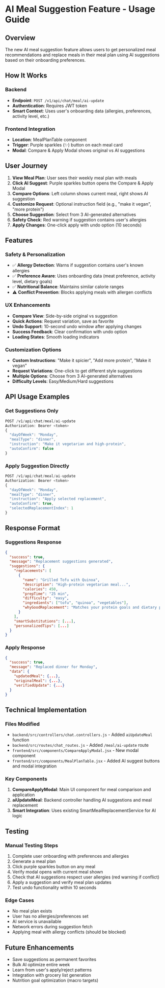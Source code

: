 # AI Meal Suggestion Feature - Usage Guide

## Overview
The new AI meal suggestion feature allows users to get personalized meal recommendations and replace meals in their meal plan using AI suggestions based on their onboarding preferences.

## How It Works

### Backend
- **Endpoint**: `POST /v1/api/chat/meal/ai-update`
- **Authentication**: Requires JWT token
- **Smart Context**: Uses user's onboarding data (allergies, preferences, activity level, etc.)

### Frontend Integration
- **Location**: MealPlanTable component
- **Trigger**: Purple sparkles (✨) button on each meal card
- **Modal**: Compare & Apply Modal shows original vs AI suggestions

## User Journey

1. **View Meal Plan**: User sees their weekly meal plan with meals
2. **Click AI Suggest**: Purple sparkles button opens the Compare & Apply Modal
3. **Compare Options**: Left column shows current meal, right shows AI suggestion
4. **Customize Request**: Optional instruction field (e.g., "make it vegan", "more protein")
5. **Choose Suggestion**: Select from 3 AI-generated alternatives
6. **Safety Check**: Red warning if suggestion contains user's allergies
7. **Apply Changes**: One-click apply with undo option (10 seconds)

## Features

### Safety & Personalization
- ✅ **Allergy Detection**: Warns if suggestion contains user's known allergies
- ✅ **Preference Aware**: Uses onboarding data (meat preference, activity level, dietary goals)
- ✅ **Nutritional Balance**: Maintains similar calorie ranges
- ⚠️ **Conflict Prevention**: Blocks applying meals with allergen conflicts

### UX Enhancements
- **Compare View**: Side-by-side original vs suggestion
- **Quick Actions**: Request variation, save as favorite
- **Undo Support**: 10-second undo window after applying changes
- **Success Feedback**: Clear confirmation with undo option
- **Loading States**: Smooth loading indicators

### Customization Options
- **Custom Instructions**: "Make it spicier", "Add more protein", "Make it vegan"
- **Request Variations**: One-click to get different style suggestions
- **Multiple Options**: Choose from 3 AI-generated alternatives
- **Difficulty Levels**: Easy/Medium/Hard suggestions

## API Usage Examples

### Get Suggestions Only
```javascript
POST /v1/api/chat/meal/ai-update
Authorization: Bearer <token>
{
  "dayOfWeek": "Monday",
  "mealType": "dinner",
  "instruction": "Make it vegetarian and high-protein",
  "autoConfirm": false
}
```

### Apply Suggestion Directly
```javascript
POST /v1/api/chat/meal/ai-update
Authorization: Bearer <token>
{
  "dayOfWeek": "Monday", 
  "mealType": "dinner",
  "instruction": "Apply selected replacement",
  "autoConfirm": true,
  "selectedReplacementIndex": 1
}
```

## Response Format

### Suggestions Response
```json
{
  "success": true,
  "message": "Replacement suggestions generated",
  "suggestions": {
    "replacements": [
      {
        "name": "Grilled Tofu with Quinoa",
        "description": "High-protein vegetarian meal...",
        "calories": 450,
        "prepTime": "25 min",
        "difficulty": "easy",
        "ingredients": ["tofu", "quinoa", "vegetables"],
        "whyGoodReplacement": "Matches your protein goals and dietary preferences"
      }
    ],
    "smartSubstitutions": [...],
    "personalizedTips": [...]
  }
}
```

### Apply Response
```json
{
  "success": true,
  "message": "Replaced dinner for Monday",
  "data": {
    "updatedMeal": {...},
    "originalMeal": {...},
    "verifiedUpdate": {...}
  }
}
```

## Technical Implementation

### Files Modified
- `backend/src/controllers/chat.controllers.js` - Added `aiUpdateMeal` function
- `backend/src/routes/chat_routes.js` - Added `/meal/ai-update` route
- `frontend/src/components/CompareApplyModal.jsx` - New modal component
- `frontend/src/components/MealPlanTable.jsx` - Added AI suggest buttons and modal integration

### Key Components
1. **CompareApplyModal**: Main UI component for meal comparison and application
2. **aiUpdateMeal**: Backend controller handling AI suggestions and meal replacement
3. **Smart Integration**: Uses existing SmartMealReplacementService for AI logic

## Testing

### Manual Testing Steps
1. Complete user onboarding with preferences and allergies
2. Generate a meal plan
3. Click purple sparkles button on any meal
4. Verify modal opens with current meal shown
5. Check that AI suggestions respect user allergies (red warning if conflict)
6. Apply a suggestion and verify meal plan updates
7. Test undo functionality within 10 seconds

### Edge Cases
- No meal plan exists
- User has no allergies/preferences set
- AI service is unavailable
- Network errors during suggestion fetch
- Applying meal with allergy conflicts (should be blocked)

## Future Enhancements
- Save suggestions as permanent favorites
- Bulk AI optimize entire week
- Learn from user's apply/reject patterns
- Integration with grocery list generation
- Nutrition goal optimization (macro targets)